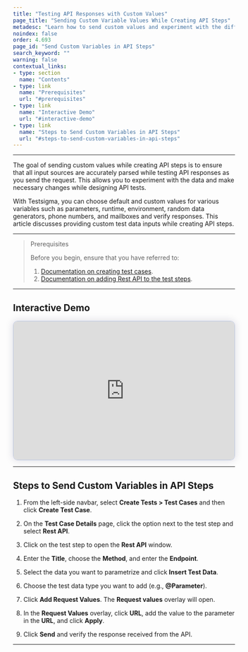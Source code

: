 ```yaml
---
title: "Testing API Responses with Custom Values"
page_title: "Sending Custom Variable Values While Creating API Steps"
metadesc: "Learn how to send custom values and experiment with the different types of test data | Testsigma allows you give inputs while testing an API responses in Testsigma"
noindex: false
order: 4.693
page_id: "Send Custom Variables in API Steps"
search_keyword: ""
warning: false
contextual_links:
- type: section
  name: "Contents" 
- type: link
  name: "Prerequisites"
  url: "#prerequisites"
- type: link
  name: "Interactive Demo"
  url: "#interactive-demo"
- type: link
  name: "Steps to Send Custom Variables in API Steps"
  url: "#steps-to-send-custom-variables-in-api-steps"
---
```


---

The goal of sending custom values while creating API steps is to ensure that all input sources are accurately parsed while testing API responses as you send the request. This allows you to experiment with the data and make necessary changes while designing API tests. 

With Testsigma, you can choose default and custom values for various variables such as parameters, runtime, environment, random data generators, phone numbers, and mailboxes and verify responses. This article discusses providing custom test data inputs while creating API steps.


---

> <p id="prerequisites">Prerequisites</p>
>
> Before you begin, ensure that you have referred to:
> 1. [Documentation on creating test cases](https://testsigma.com/docs/test-cases/manage/add-edit-delete/#create-test-case).
> 2. [Documentation on adding Rest API to the test steps](https://testsigma.com/docs/test-cases/step-types/rest-api/#add-restful-api-in-test-steps).

---

## **Interactive Demo**

<div>
  <script async src="https://js.storylane.io/js/v2/storylane.js"></script>
  <div class="sl-embed" style="position:relative;padding-bottom:calc(57.77% + 25px);width:100%;height:0;transform:scale(1)">
    <iframe loading="lazy" class="sl-demo" src="https://app.storylane.io/demo/blyisv6x8frm?embed=inline" name="sl-embed" allow="fullscreen" allowfullscreen style="position:absolute;top:0;left:0;width:100%!important;height:100%!important;border:1px solid rgba(63,95,172,0.35);box-shadow: 0px 0px 18px rgba(26, 19, 72, 0.15);border-radius:10px;box-sizing:border-box;"></iframe>
  </div>
</div>

---

## **Steps to Send Custom Variables in API Steps**

1. From the left-side navbar, select **Create Tests > Test Cases** and then click **Create Test Case**.

2. On the **Test Case Details** page, click the option next to the test step and select **Rest API**.

3. Click on the test step to open the **Rest API** window.

4. Enter the **Title**, choose the **Method**, and enter the **Endpoint**.

5. Select the data you want to parametrize and click **Insert Test Data**.

6. Choose the test data type you want to add (e.g., **@Parameter**).

7. Click **Add Request Values**. The **Request values** overlay will open. 

8. In the **Request Values** overlay, click **URL**, add the value to the parameter in the **URL**, and click **Apply**.

9. Click **Send** and verify the response received from the API.



---